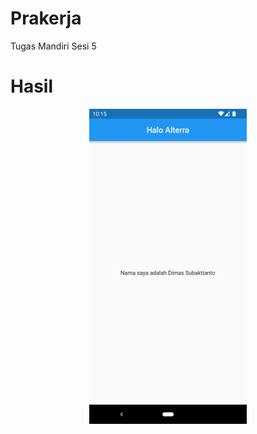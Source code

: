 # Prakerja

Tugas Mandiri Sesi 5

# Hasil
<div align="center">
<img src="Screenshot_1687878953.png?raw=true" width=50%>
</div>